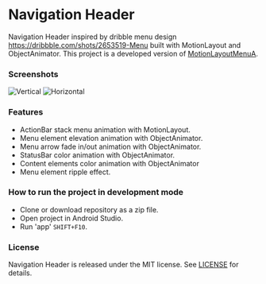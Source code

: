 # Navigation Header
Navigation Header inspired by dribble menu design https://dribbble.com/shots/2653519-Menu built with MotionLayout and ObjectAnimator. This project is a developed version of [MotionLayoutMenuA](https://github.com/faob-dev/MotionLayoutMenuA).

### Screenshots
![Vertical](https://user-images.githubusercontent.com/25232443/60589616-374f9e80-9d9a-11e9-81a9-a171b8e8cf7d.gif)
![Horizontal](https://user-images.githubusercontent.com/25232443/60590263-da54e800-9d9b-11e9-9bf1-1dac6a1648c8.gif)

### Features
* ActionBar stack menu animation with MotionLayout.
* Menu element elevation animation with ObjectAnimator.
* Menu arrow fade in/out animation with ObjectAnimator.
* StatusBar color animation with ObjectAnimator.
* Content elements color animation with ObjectAnimator
* Menu element ripple effect.

### How to run the project in development mode
* Clone or download repository as a zip file.
* Open project in Android Studio.
* Run 'app' `SHIFT+F10`.

### License
Navigation Header is released under the MIT license. See [LICENSE](./LICENSE) for details.